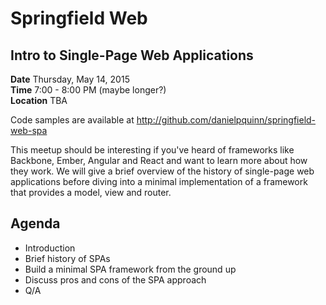 # Springfield Web
## Intro to Single-Page Web Applications

__Date__ Thursday, May 14, 2015  
__Time__ 7:00 - 8:00 PM (maybe longer?)  
__Location__ TBA  

Code samples are available at http://github.com/danielpquinn/springfield-web-spa

This meetup should be interesting if you've heard of frameworks like Backbone, Ember, Angular and React and want to learn more about how they work. We will give a brief overview of the history of single-page web applications before diving into a minimal implementation of a framework that provides a model, view and router.

## Agenda

* Introduction
* Brief history of SPAs
* Build a minimal SPA framework from the ground up
* Discuss pros and cons of the SPA approach
* Q/A